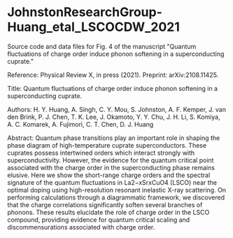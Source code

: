 # JohnstonResearchGroup-Huang_etal_LSCOCDW_2021

Source code and data files for Fig. 4 of the manuscript "Quantum fluctuations of charge order induce phonon softening in a superconducting cuprate."

Reference: Physical Review X, in press (2021). Preprint: arXiv:2108.11425.

Title: Quantum fluctuations of charge order induce phonon softening in a superconducting cuprate.

Authors: H. Y. Huang, A. Singh, C. Y. Mou, S. Johnston, A. F. Kemper, J. van den Brink, P. J. Chen, T. K. Lee, J. Okamoto, Y. Y. Chu, J. H. Li, S. Komiya, A. C. Komarek, A. Fujimori, C. T. Chen, D. J. Huang

Abstract: Quantum phase transitions play an important role in shaping the phase diagram of high-temperature cuprate superconductors. These cuprates possess intertwined orders which interact strongly with superconductivity. However, the evidence for the quantum critical point associated with the charge order in the superconducting phase remains elusive. Here we show the short-range charge orders and the spectral signature of the quantum fluctuations in La2−xSrxCuO4 (LSCO) near the optimal doping using high-resolution resonant inelastic X-ray scattering. On performing calculations through a diagrammatic framework, we discovered that the charge correlations significantly soften several branches of phonons. These results elucidate the role of charge order in the LSCO compound, providing evidence for quantum critical scaling and discommensurations associated with charge order.
